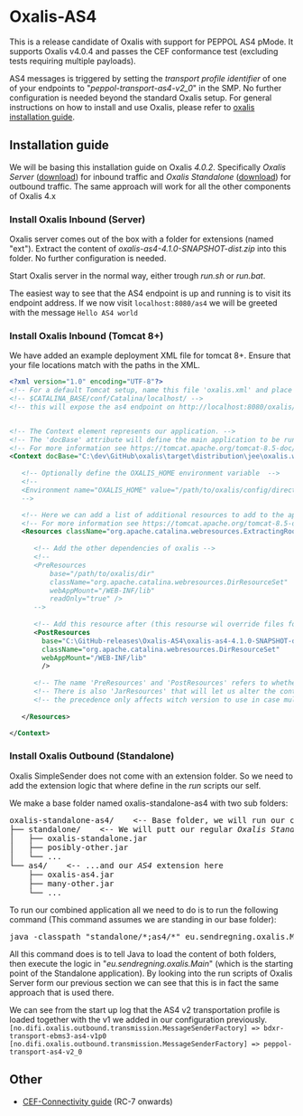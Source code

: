 # Oxalis-AS4

This is a release candidate of Oxalis with support for PEPPOL AS4 pMode.
It supports Oxalis v4.0.4 and passes the CEF conformance test (excluding tests requiring multiple payloads).

AS4 messages is triggered by setting the _transport profile identifier_ of one of your endpoints to "_peppol-transport-as4-v2_0_" in the SMP. No further configuration is needed beyond the standard Oxalis setup.
For general instructions on how to install and use Oxalis, please refer to [oxalis installation guide](https://github.com/difi/oxalis/blob/master/doc/installation.md).

## Installation guide

We will be basing this installation guide on Oxalis _4.0.2_. Specifically _Oxalis Server_ ([download](http://central.maven.org/maven2/no/difi/oxalis/oxalis-server/4.0.2/)) for inbound traffic and _Oxalis Standalone_ ([download](http://central.maven.org/maven2/no/difi/oxalis/oxalis-standalone/4.0.2/)) for outbound traffic. The same approach will work for all the other components of Oxalis 4.x

### Install Oxalis Inbound (Server)

Oxalis server comes out of the box with a folder for extensions (named "ext"). Extract the content of _oxalis-as4-4.1.0-SNAPSHOT-dist.zip_ into this folder. No further configuration is needed.

Start Oxalis server in the normal way, either trough _run.sh_ or _run.bat_. 

The easiest way to see that the AS4 endpoint is up and running is to visit its endpoint address.
If we now visit ``localhost:8080/as4`` we will be greeted  with the message ``Hello AS4 world``

### Install Oxalis Inbound (Tomcat 8+)

We have added an example deployment XML file for tomcat 8+. Ensure that your file locations match with the paths in the XML.

```xml
<?xml version="1.0" encoding="UTF-8"?>
<!-- For a default Tomcat setup, name this file 'oxalis.xml' and place it in the following directory -->
<!-- $CATALINA_BASE/conf/Catalina/localhost/ -->
<!-- this will expose the as4 endpoint on http://localhost:8080/oxalis/as4 -->


<!-- The Context element represents our application. -->
<!-- The 'docBase' attribute will define the main application to be run. -->
<!-- For more information see https://tomcat.apache.org/tomcat-8.5-doc/config/context.html -->
<Context docBase="C:\dev\GitHub\oxalis\target\distribution\jee\oxalis.war"  >
    
   <!-- Optionally define the OXALIS_HOME environment variable  -->
   <!--
   <Environment name="OXALIS_HOME" value="/path/to/oxalis/config/directory" type="java.lang.String" override="false" />
   -->

   <!-- Here we can add a list of additional resources to add to the application --> 
   <!-- For more information see https://tomcat.apache.org/tomcat-8.5-doc/config/resources.html -->
   <Resources className="org.apache.catalina.webresources.ExtractingRoot">
            
      <!-- Add the other dependencies of oxalis -->
      <!--
      <PreResources 
          base="/path/to/oxalis/dir" 
          className="org.apache.catalina.webresources.DirResourceSet"
          webAppMount="/WEB-INF/lib"
          readOnly="true" />
      --> 
      
      <!-- Add this resource after (this resourse wil override files found in 'Context') the one we defined in the context element -->
      <PostResources
        base="C:\GitHub-releases\Oxalis-AS4\oxalis-as4-4.1.0-SNAPSHOT-dist\" 
        className="org.apache.catalina.webresources.DirResourceSet"
        webAppMount="/WEB-INF/lib"
        />  
      
      <!-- The name 'PreResources' and 'PostResources' refers to whether the resources will be added before or after the resource we defined in the 'Context' element -->
      <!-- There is also 'JarResources' that will let us alter the content of the 'Context' resource itself -->
      <!-- the precedence only affects witch version to use in case multiple resources provide the same content (the latest element will win) -->
      
   </Resources>

</Context>
```

### Install Oxalis Outbound (Standalone)

Oxalis SimpleSender does not come with an extension folder. So we need to add the extension logic that where define in the _run_ scripts our self.

We make a base folder named oxalis-standalone-as4 with two sub folders:
<pre>
oxalis-standalone-as4/    <-- Base folder, we will run our commands from here
├── standalone/    <-- We will putt our regular <em>Oxalis Standalone</em> application here...
│   ├── oxalis-standalone.jar
│   ├── posibly-other.jar
│   └── ...
└── as4/    <-- ...and our <em>AS4</em> extension here
    ├── oxalis-as4.jar
    ├── many-other.jar
    └── ...
</pre>

To run our combined application all we need to do is to run the following command (This command assumes we are standing in our base folder):
<pre>
java -classpath "standalone/*;as4/*" eu.sendregning.oxalis.Main [followd by the argument like -f c:\some-invoice.xml]
</pre>

All this command does is to tell Java to load the content of both folders, then execute the logic in "_eu.sendregning.oxalis.Main_" (which is the starting point of the Standalone application).
By looking into the run scripts of Oxalis Server form our previous section we can see that this is in fact the same approach that is used there.

We can see from the start up log that the AS4 v2 transportation profile is loaded together with the v1 we added in our configuration previously.
``[no.difi.oxalis.outbound.transmission.MessageSenderFactory] => bdxr-transport-ebms3-as4-v1p0``
``[no.difi.oxalis.outbound.transmission.MessageSenderFactory] => peppol-transport-as4-v2_0``

## Other

* [CEF-Connectivity guide](docs/CEF-connectivity.md) (RC-7 onwards)
